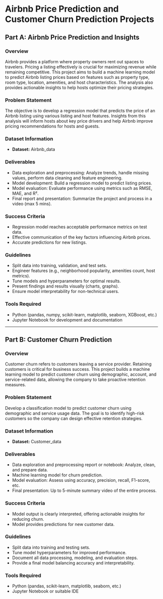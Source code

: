 # Airbnb Price Prediction and Customer Churn Prediction Projects

## Part A: Airbnb Price Prediction and Insights

### Overview
Airbnb provides a platform where property owners rent out spaces to travelers. Pricing a listing effectively is crucial for maximizing revenue while remaining competitive. This project aims to build a machine learning model to predict Airbnb listing prices based on features such as property type, room type, location, amenities, and host characteristics. The analysis also provides actionable insights to help hosts optimize their pricing strategies.

### Problem Statement
The objective is to develop a regression model that predicts the price of an Airbnb listing using various listing and host features. Insights from this analysis will inform hosts about key price drivers and help Airbnb improve pricing recommendations for hosts and guests.

### Dataset Information
- **Dataset:** Airbnb_data  

### Deliverables
- Data exploration and preprocessing: Analyze trends, handle missing values, perform data cleaning and feature engineering.
- Model development: Build a regression model to predict listing prices.
- Model evaluation: Evaluate performance using metrics such as RMSE, MAE, and R².
- Final report and presentation: Summarize the project and process in a video (max 5 mins).

### Success Criteria
- Regression model reaches acceptable performance metrics on test data.
- Effective communication of the key factors influencing Airbnb prices.
- Accurate predictions for new listings.

### Guidelines
- Split data into training, validation, and test sets.
- Engineer features (e.g., neighborhood popularity, amenities count, host metrics).
- Tune models and hyperparameters for optimal results.
- Present findings and results visually (charts, graphs).
- Ensure model interpretability for non-technical users.

### Tools Required
- Python (pandas, numpy, scikit-learn, matplotlib, seaborn, XGBoost, etc.)
- Jupyter Notebook for development and documentation

---

## Part B: Customer Churn Prediction

### Overview
Customer churn refers to customers leaving a service provider. Retaining customers is critical for business success. This project builds a machine learning model to predict customer churn using demographic, account, and service-related data, allowing the company to take proactive retention measures.

### Problem Statement
Develop a classification model to predict customer churn using demographic and service usage data. The goal is to identify high-risk customers so the company can design effective retention strategies.

### Dataset Information
- **Dataset:** Customer_data  

### Deliverables
- Data exploration and preprocessing report or notebook: Analyze, clean, and prepare data.
- Machine learning model for churn prediction.
- Model evaluation: Assess using accuracy, precision, recall, F1-score, etc.
- Final presentation: Up to 5-minute summary video of the entire process.

### Success Criteria
- Model output is clearly interpreted, offering actionable insights for reducing churn.
- Model provides predictions for new customer data.

### Guidelines
- Split data into training and testing sets.
- Tune model hyperparameters for improved performance.
- Document all data processing, modeling, and evaluation steps.
- Provide a final model balancing accuracy and interpretability.

### Tools Required
- Python (pandas, scikit-learn, matplotlib, seaborn, etc.)
- Jupyter Notebook or suitable IDE
